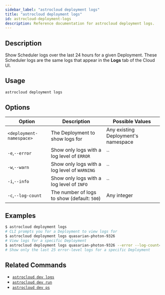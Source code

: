 ```yaml
---
sidebar_label: "astrocloud deployment logs"
title: "astrocloud deployment logs"
id: astrocloud-deployment-logs
description: Reference documentation for astrocloud deployment logs.
---
```


## Description

Show Scheduler logs over the last 24 hours for a given Deployment. These Scheduler logs are the same logs that appear in the **Logs** tab of the Cloud UI.

## Usage

```sh
astrocloud deployment logs
```

## Options

| Option                   | Description                                  | Possible Values                     |
| ------------------------ | -------------------------------------------- | ----------------------------------- |
| `<deployment-namespace>` | The Deployment to show logs for              | Any existing Deployment's namespace |
| `-e`,`--error`           | Show only logs with a log level of `ERROR`   | ``                                  |
| `-w`,`--warn`            | Show only logs with a log level of `WARNING` | ``                                  |
| `-i`,`--info`            | Show only logs with a log level of `INFO`    | ``                                  |
| `-c`,`--log-count`       | The number of logs to show (default: `500`)  | Any integer                         |

## Examples

```sh
$ astrocloud deployment logs
# CLI prompts you for a Deployment to view logs for
$ astrocloud deployment logs quasarian-photon-9326
# View logs for a specific Deployment
$ astrocloud deployment logs quasarian-photon-9326 --error --log-count=25
# Show only the last 25 error-level logs for a specific Deployment
```

## Related Commands

- [`astrocloud dev logs`](cli-reference/astrocloud-dev-logs.md)
- [`astrocloud dev run`](cli-reference/astrocloud-dev-run.md)
- [`astrocloud dev ps`](cli-reference/astrocloud-dev-ps.md)
